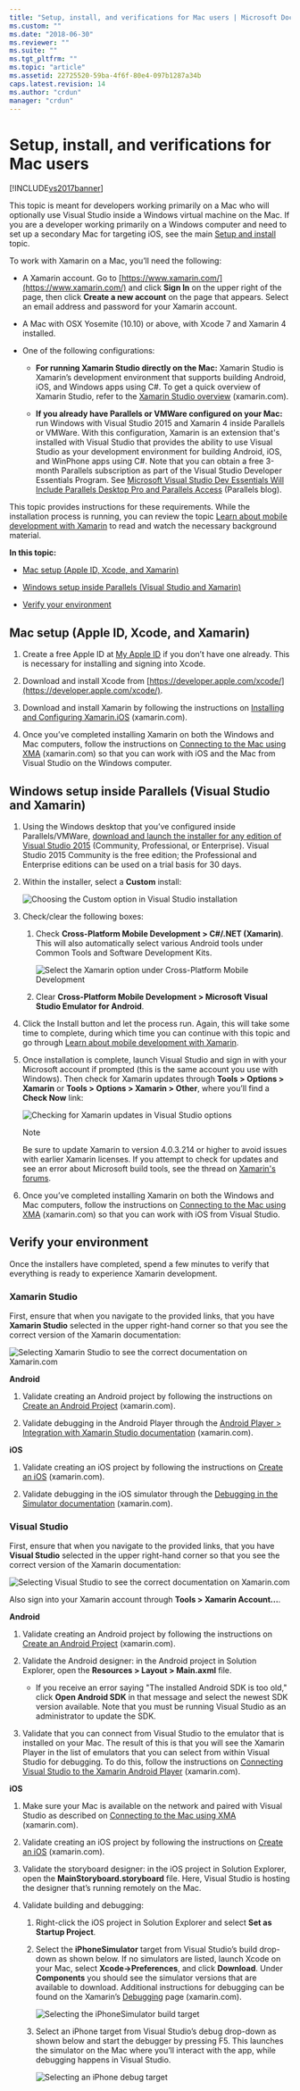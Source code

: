 ```yaml
---
title: "Setup, install, and verifications for Mac users | Microsoft Docs"
ms.custom: ""
ms.date: "2018-06-30"
ms.reviewer: ""
ms.suite: ""
ms.tgt_pltfrm: ""
ms.topic: "article"
ms.assetid: 22725520-59ba-4f6f-80e4-097b1287a34b
caps.latest.revision: 14
ms.author: "crdun"
manager: "crdun"
---
```

# Setup, install, and verifications for Mac users
[!INCLUDE[vs2017banner](../includes/vs2017banner.md)]

  
  
This topic is meant for developers working primarily on a Mac who will optionally use Visual Studio inside a Windows virtual machine on the Mac. If you are a developer working primarily on a Windows computer and need to set up a secondary Mac for targeting iOS, see the main [Setup and install](../cross-platform/setup-and-install.md) topic.  
  
 To work with Xamarin on a Mac, you’ll need the following:  
  
-   A Xamarin account. Go to [https://www.xamarin.com/](https://www.xamarin.com/) and click **Sign In** on the upper right of the page, then click **Create a new account** on the page that appears. Select an email address and password for your Xamarin account.  
  
-   A Mac with OSX Yosemite (10.10) or above, with Xcode 7 and Xamarin 4 installed.  
  
-   One of the following configurations:  
  
    -   **For running Xamarin Studio directly on the Mac:** Xamarin Studio is Xamarin’s development environment that supports building Android, iOS, and Windows apps using C#.  To get a quick overview of Xamarin Studio, refer to the [Xamarin Studio overview](https://xamarin.com/studio) (xamarin.com).  
  
    -   **If you already have Parallels or VMWare configured on your Mac:** run Windows with Visual Studio 2015 and Xamarin 4 inside Parallels or VMWare.  With this configuration, Xamarin is an extension that's installed with Visual Studio that provides the ability to use Visual Studio as your development environment for building Android, iOS, and WinPhone apps using C#.  Note that you can obtain a free 3-month Parallels subscription as part of the Visual Studio Developer Essentials Program. See [Microsoft Visual Studio Dev Essentials Will Include Parallels Desktop Pro and Parallels Access](http://blog.parallels.com/blog/2015/11/18/visual-studio-dev-essentials/) (Parallels blog).  
  
 This topic provides instructions for these requirements.  While the installation process is running, you can review the topic [Learn about mobile development with Xamarin](../cross-platform/learn-about-mobile-development-with-xamarin.md) to read and watch the necessary background material.  
  
 **In this topic:**  
  
-   [Mac setup (Apple ID, Xcode, and Xamarin)](#mac)  
  
-   [Windows setup inside Parallels (Visual Studio and Xamarin)](#windows)  
  
-   [Verify your environment](#verify)  
  
##  <a name="mac"></a> Mac setup (Apple ID, Xcode, and Xamarin)  
  
1.  Create a free Apple ID at [My Apple ID](https://appleid.apple.com/) if you don’t have one already. This is necessary for installing and signing into Xcode.  
  
2.  Download and install Xcode from  [https://developer.apple.com/xcode/](https://developer.apple.com/xcode/).  
  
3.  Download and install Xamarin by following the instructions on [Installing and Configuring Xamarin.iOS](http://developer.xamarin.com/guides/ios/getting_started/installation/mac/) (xamarin.com).  
  
4.  Once you’ve completed installing Xamarin on both the Windows and Mac computers, follow the instructions on [Connecting to the Mac using XMA](http://developer.xamarin.com/guides/ios/getting_started/installation/windows/#Connecting_to_the_Mac_Using_XMA) (xamarin.com) so that you can work with iOS and the Mac from Visual Studio on the Windows computer.  
  
##  <a name="windows"></a> Windows setup inside Parallels (Visual Studio and Xamarin)  
  
1.  Using the Windows desktop that you’ve configured inside Parallels/VMWare, [download and launch the installer for any edition of Visual Studio 2015](https://www.visualstudio.com/en-us/downloads/download-visual-studio-vs.aspx) (Community, Professional, or Enterprise). Visual Studio 2015 Community is the free edition; the Professional and Enterprise editions can be used on a trial basis for 30 days.  
  
2.  Within the installer, select a **Custom** install:  
  
     ![Choosing the Custom option in Visual Studio installation](../cross-platform/media/cross-plat-xamarin-setup-1.png "Cross-Plat Xamarin Setup 1")  
  
3.  Check/clear the following boxes:  
  
    1.  Check **Cross-Platform Mobile Development > C#/.NET (Xamarin)**. This will also automatically select various Android tools under Common Tools and Software Development Kits.  
  
         ![Select the Xamarin option under Cross&#45;Platform Mobile Development](../cross-platform/media/cross-plat-xamarin-setup-2.png "Cross-Plat Xamarin Setup 2")  
  
    2.  Clear **Cross-Platform Mobile Development > Microsoft Visual Studio Emulator for Android**.  
  
4.  Click the Install button and let the process run. Again, this will take some time to complete, during which time you can continue with this topic and go through [Learn about mobile development with Xamarin](../cross-platform/learn-about-mobile-development-with-xamarin.md).  
  
5.  Once installation is complete, launch Visual Studio and sign in with your Microsoft account if prompted (this is the same account you use with Windows). Then check for Xamarin updates through **Tools > Options > Xamarin** or **Tools > Options > Xamarin > Other**, where you’ll find a **Check Now** link:  
  
     ![Checking for Xamarin updates in Visual Studio options](../cross-platform/media/cross-plat-xamarin-setup-3.png "Cross-Plat Xamarin Setup 3")  
  
    > [!NOTE]
    >  Be sure to update Xamarin to version 4.0.3.214 or higher to avoid issues with earlier Xamarin licenses.  If you attempt to check for updates and see an error about Microsoft build tools, see the thread on [Xamarin's forums](http://forums.xamarin.com/discussion/69015/xamarin-update-on-vs-2013-says-i-need-the-build-tools-for-vs-2015).
  
6.  Once you’ve completed installing Xamarin on both the Windows and Mac computers, follow the instructions on [Connecting to the Mac using XMA](http://developer.xamarin.com/guides/ios/getting_started/installation/windows/#Connecting_to_the_Mac_Using_XMA) (xamarin.com) so that you can work with iOS from Visual Studio.  
  
##  <a name="verify"></a> Verify your environment  
 Once the installers have completed, spend a few minutes to verify that everything is ready to experience Xamarin development.  
  
### Xamarin Studio  
 First, ensure that when you navigate to the provided links, that you have **Xamarin Studio** selected in the upper right-hand corner so that you see the correct version of the Xamarin documentation:  
  
 ![Selecting Xamarin Studio to see the correct documentation on Xamarin.com](../cross-platform/media/crossplat-xamarin-mac-1.png "CrossPlat Xamarin Mac 1")  
  
 **Android**  
  
1.  Validate creating an Android project by following the instructions on [Create an Android Project](http://developer.xamarin.com/recipes/android/general/projects/create_an_android_project/) (xamarin.com).  
  
2.  Validate debugging in the Android Player through the [Android Player > Integration with Xamarin Studio documentation](https://developer.xamarin.com/guides/android/getting_started/installation/android-player/#Integration_with_Xamarin_Studio) (xamarin.com).  
  
 **iOS**  
  
1.  Validate creating an iOS project by following the instructions on [Create an iOS](http://developer.xamarin.com/recipes/ios/general/projects/create_an_ios_project/) (xamarin.com).  
  
2.  Validate debugging in the iOS simulator through the [Debugging in the Simulator documentation](https://developer.xamarin.com/guides/ios/deployment,_testing,_and_metrics/debugging_in_xamarin_ios/#Debugging_on_the_Simulator) (xamarin.com).  
  
### Visual Studio  
 First, ensure that when you navigate to the provided links, that you have **Visual Studio** selected in the upper right-hand corner so that you see the correct version of the Xamarin documentation:  
  
 ![Selecting Visual Studio to see the correct documentation on Xamarin.com](../cross-platform/media/crossplat-xamarin-mac-2.png "CrossPlat Xamarin Mac 2")  
  
 Also sign into your Xamarin account through **Tools > Xamarin Account...**.  
  
 **Android**  
  
1.  Validate creating an Android project by following the instructions on [Create an Android Project](http://developer.xamarin.com/recipes/android/general/projects/create_an_android_project/) (xamarin.com).  
  
2.  Validate the Android designer: in the Android project in Solution Explorer, open the **Resources > Layout > Main.axml** file.  
  
    -   If you receive an error saying "The installed Android SDK is too old," click **Open Android SDK** in that message and select the newest SDK version available. Note that you must be running Visual Studio as an administrator to update the SDK.  
  
3.  Validate that you can connect from Visual Studio to the emulator that is installed on your Mac.  The result of this is that you will see the Xamarin Player in the list of emulators that you can select from within Visual Studio for debugging.  To do this, follow the instructions on [Connecting Visual Studio to the Xamarin Android Player](http://developer.xamarin.com/guides/android/deployment,_testing,_and_metrics/android-player-with-visual-studio-in-vm/) (xamarin.com).  
  
 **iOS**  
  
1.  Make sure your Mac is available on the network and paired with Visual Studio as described on [Connecting to the Mac using XMA](http://developer.xamarin.com/guides/ios/getting_started/installation/windows/#Connecting_to_the_Mac_Using_XMA) (xamarin.com).  
  
2.  Validate creating an iOS project by following the instructions on [Create an iOS](http://developer.xamarin.com/recipes/ios/general/projects/create_an_ios_project/) (xamarin.com).  
  
3.  Validate the storyboard designer: in the iOS project in Solution Explorer, open the **MainStoryboard.storyboard** file. Here, Visual Studio is hosting the designer that’s running remotely on the Mac.  
  
4.  Validate building and debugging:  
  
    1.  Right-click the iOS project in Solution Explorer and select **Set as Startup Project**.  
  
    2.  Select the **iPhoneSimulator** target from Visual Studio’s build drop-down as shown below. If no simulators are listed, launch Xcode on your Mac, select **Xcode->Preferences**, and click **Download**. Under **Components** you should see the simulator versions that are available to download. Additional instructions for debugging can be found on the Xamarin’s [Debugging](https://developer.xamarin.com/guides/ios/deployment,_testing,_and_metrics/debugging_in_xamarin_ios/#Debugging_on_the_Simulator) page (xamarin.com).  
  
         ![Selecting the iPhoneSimulator build target](../cross-platform/media/crossplat-xamarin-verify-5.png "CrossPlat Xamarin Verify 5")  
  
    3.  Select an iPhone target from Visual Studio’s debug drop-down as shown below and start the debugger by pressing F5. This launches the simulator on the Mac where you’ll interact with the app, while debugging happens in Visual Studio.  
  
         ![Selecting an iPhone debug target](../cross-platform/media/crossplat-xamarin-verify-6.png "CrossPlat Xamarin Verify 6")

